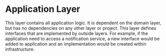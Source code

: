 # Application Layer

This layer contains all application logic. It is dependent on the domain layer, but has no dependencies on any other layer or project.
This layer defines interfaces that are implemented by outside layers.
For example, if the application need to access a notification service, a new interface would be added to application and an implementation would be created within infrastructure.
